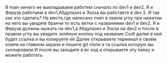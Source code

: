 В main ничего не выкладываем работем сначало по dev1 и dev2.
Я и Феруза работаем в dev1,Абдулазиз и Эзоза вы работаете в dev 2.
И так как это сделать?
На месте,где написано main в левом углу при нажатии на него вы увидите бранчи то есть ветки с названиями dev1 и dev2.
Я и Феруза должны ныжать на dev1,а Абдулазиз и Эзоза на dev2 и после в правом углу вы увидите зелёную кнопку под название Codt далее в ней будет ссылка и вы копируете её
Далее открываете терминал в своём компе на главном экране и пешите
git clone и та ссылка которую вы скопировали
И после вы заходите в вс код и открываете эту папку и можете работать
